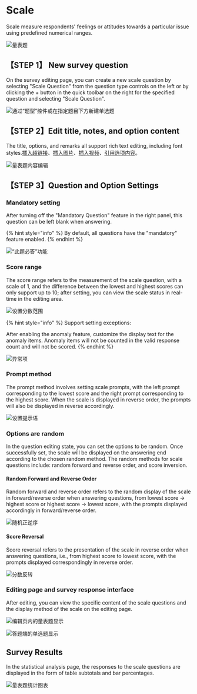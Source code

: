 # Scale

Scale measure respondents' feelings or attitudes towards a particular issue using predefined numerical ranges.

![量表题](<../../.gitbook/assets/image (101) (1).png>)

## 【STEP 1】 New survey question

On the survey editing page, you can create a new scale question by selecting "Scale Question" from the question type controls on the left or by clicking the + button in the quick toolbar on the right for the specified question and selecting "Scale Question".

![通过“题型”控件或在指定题目下方新建单选题](<../../.gitbook/assets/Snipaste_2023-10-10_15-15-53 (1).png>)

## 【STEP 2】Edit title, notes, and option content

The title, options, and remarks all support rich text editing, including font styles.[插入超链接](../../cao-zuo-zhi-yin/wen-juan-bian-ji/cha-ru-chao-lian-jie.md)、[插入图片](../../cao-zuo-zhi-yin/wen-juan-bian-ji/cha-ru-tu-pian.md)、[插入视频](../../cao-zuo-zhi-yin/wen-juan-bian-ji/cha-ru-shi-pin.md)、[引用选项内容](../../cao-zuo-zhi-yin/wen-juan-bian-ji/nei-rong-yin-yong.md)。

![量表题内容编辑](../../.gitbook/assets/Snipaste_2023-10-10_16-06-01.png)

## 【STEP 3】Question and Option Settings

### Mandatory setting

After turning off the "Mandatory Question" feature in the right panel, this question can be left blank when answering.

{% hint style="info" %}
By default, all questions have the "mandatory" feature enabled.
{% endhint %}

![“此题必答”功能](../../.gitbook/assets/Snipaste_2023-10-10_16-06-48.png)

### Score range

The score range refers to the measurement of the scale question, with a scale of 1, and the difference between the lowest and highest scores can only support up to 10; after setting, you can view the scale status in real-time in the editing area.

![设置分数范围](../../.gitbook/assets/Snipaste_2023-10-10_16-08-08.png)

{% hint style="info" %}
Support setting exceptions:

After enabling the anomaly feature, customize the display text for the anomaly items. Anomaly items will not be counted in the valid response count and will not be scored.
{% endhint %}

![异常项](../../.gitbook/assets/Snipaste_2023-10-10_16-09-58.png)

### Prompt method

The prompt method involves setting scale prompts, with the left prompt corresponding to the lowest score and the right prompt corresponding to the highest score. When the scale is displayed in reverse order, the prompts will also be displayed in reverse accordingly.

![设置提示语](../../.gitbook/assets/Snipaste_2023-10-10_16-10-57.png)

### Options are random

In the question editing state, you can set the options to be random. Once successfully set, the scale will be displayed on the answering end according to the chosen random method. The random methods for scale questions include: random forward and reverse order, and score inversion.

#### Random Forward and Reverse Order

Random forward and reverse order refers to the random display of the scale in forward/reverse order when answering questions, from lowest score -> highest score or highest score -> lowest score, with the prompts displayed accordingly in forward/reverse order.

![随机正逆序](../../.gitbook/assets/Snipaste_2023-10-10_16-12-55.png)

#### Score Reversal

Score reversal refers to the presentation of the scale in reverse order when answering questions, i.e., from highest score to lowest score, with the prompts displayed correspondingly in reverse order.

![分数反转](<../../.gitbook/assets/Snipaste_2023-10-10_16-13-52 (2).png>)

### Editing page and survey response interface

After editing, you can view the specific content of the scale questions and the display method of the scale on the editing page.

![编辑页内的量表题显示](<../../.gitbook/assets/image (140).png>)

![答题端的单选题显示](<../../.gitbook/assets/image (261).png>)

## Survey Results

In the statistical analysis page, the responses to the scale questions are displayed in the form of table subtotals and bar percentages.

![量表题统计图表](../../.gitbook/assets/Snipaste_2023-10-10_16-17-13.png)

